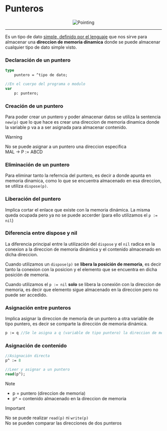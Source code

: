 <h1>Punteros</h1>

<p align="center">
<img src="https://media.giphy.com/media/v1.Y2lkPTc5MGI3NjExdjM2cGVlcHlseWhrMWhvemVhejQxYjVxbDU1dTM2eGNteWIybDFoNCZlcD12MV9pbnRlcm5hbF9naWZfYnlfaWQmY3Q9Zw/YOvOkaS5ZKfimDIgwJ/giphy.gif" alt="Pointing"/>
</p>

---

Es un tipo de dato <ins>simple, definido por el lenguaje</ins> que nos sirve para almacenar una **direccion de memoria dinamica** donde se puede almacenar cualquier tipo de dato simple visto.

### Declaración de un puntero

```pascal
type
    puntero = ^tipo de dato;

//En el cuerpo del programa o modulo
var
    p: puntero;
```

### Creación de un puntero

Para poder crear un puntero y poder almacenar datos se utiliza la sentencia `new(p)` que lo que hace es crear una direccion de memoria dinamica donde la variable p va a a ser asignada para almacenar contenido.

>[!WARNING]
> No se puede asignar a un puntero una direccion especifica <br> MAL -> P := ABCD

### Eliminación de un puntero

Para eliminar tanto la referncia del puntero, es decir a donde apunta en memoria dinamica, como lo que se encuentra almacenado en esa direccion, se utiliza `dispose(p)`.

### Liberación del puntero

Implica cortar el enlace que existe con la memoria dinámica. La misma queda ocupada pero ya no se puede accerder (para ello utilizamos el `p := nil`)

### Diferencia entre dispose y nil

La diferencia principal entre la utilización del `dispose` y el `nil` radica en la conexion a la direccion de memoria dinámica y el contenido almacenado en dicha direccion.

Cuando utilizamos un `dispose(p)` se **libera la posición de memoria**, es decir tanto la conexion con la posicion y el elemento que se encuentra en dicha posición de memoria. 

Cuando utilizamos el `p := nil` **solo** se libera la conexión con la direccion de memoria, es decir que elemento sigue almacenado en la direccion pero no puede ser accedido.

### Asignación entre punteros

Implica asignar la direccion de memoria de un puntero a otra variable de tipo puntero, es decir se comparte la dirección de memoria dinámica.

```pascal
p := q //Se le asigna a q (variable de tipo puntero) la direccion de memoria de p
```

### Asignación de contenido

```pascal
//Asignación directa
p^ := 8

//Leer y asignar a un puntero
read(p^);
```
>[!NOTE]
>* p = puntero (direccion de memoria)
>* p^ = contenido almacenado en la direccion de memoria

>[!IMPORTANT]
> No se puede realizar `read(p)` ni `write(p)` <br>
> No se pueden comparar las direcciones de dos punteros
